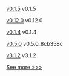 
[v0.1.5](https://github.com/hyperledger/firefly-tokens-erc20-erc721/releases/tag/v0.1.5) v0.1.5

[v0.12.0](https://github.com/hyperledger/firefly/releases/tag/v0.12.0) v0.12.0

[v0.1.4](https://github.com/hyperledger/firefly-tokens-erc20-erc721/releases/tag/v0.1.4) v0.1.4

[v0.5.0](https://github.com/hyperledger/firefly-ui/releases/tag/v0.5.0) v0.5.0_8cb358c

[v3.1.2](https://github.com/hyperledger/firefly-ethconnect/releases/tag/v3.1.2) v3.1.2


[See more >>>](https://start-here.hyperledger.org/releases)
